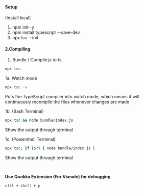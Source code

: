 #### Setup

(Install local)

1. npm init -y
2. npm install typescript --save-dev
3. npx tsc --init

#### 2.Compiling

1. Bundle / Compile js to ts

```sh
npx tsc
```

1a. Watch mode

```sh
npx tsc -w
```

  <p>Puts the TypeScript compiler into watch mode, which means it will continuously recompile the files whenever changes are made</p>

1b. (Bash Terminal)

```bash
npx tsc && node bundle/index.js
```

  <p>Show the output through terminal</p>

1c. (Powershell Terminal)

```sh
npx tsc; if ($?) { node bundle/index.js }
```

  <p>Show the output through terminal</p>

<br/>

**Use Quokka Extension (For Vscode) for debugging**

```bash
ctrl + shift + p
```
